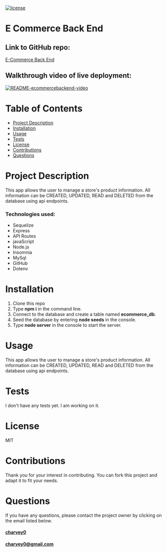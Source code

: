 
[![license](https://img.shields.io/badge/License-MIT-blue)](https://img.shields.io/badge/License-MIT-blue)  

# **E Commerce Back End**

## Link to GitHub repo:
[E-Commerce Back End](https://github.com/charvey0/E-Commerce-Back-End)


## Walkthrough video of live deployment:
[![README-ecommercebackend-video](https://img.youtube.com/vi/zyZrRwq7f9I/0.jpg)](https://www.youtube.com/watch?v=zyZrRwq7f9I)

# Table of Contents
* [Project Description](#project-description)
* [Installation](#installation)
* [Usage](#usage)
* [Tests](#tests)
* [License](#license)
* [Contributions](#contributions)
* [Questions](#questions)
# Project Description

This app allows the user to manage a store's product information.  All information can be CREATED, UPDATED, READ and DELETED from the database using api endpoints.  

### Technologies used:
- Sequelize
- Express
- API Routes
- javaScript
- Node.js
- Insomnia
- MySql
- GitHub
- Dotenv


    
# Installation
 
 1. Clone this repo  
 2. Type **npm i** in the command line.
 3. Connect to the database and create a table named **ecommerce_db**.
 4. Seed the database by entering **node seeds** in the console.
 5. Type **node server** in the console to start the server.   
 

# Usage

This app allows the user to manage a store's product information.  All information can be CREATED, UPDATED, READ and DELETED from the database using api endpoints.

# Tests
I don't have any tests yet.  I am working on it.

# License

MIT

# Contributions

Thank you for your interest in contributing.  You can fork this project and adapt it to fit your needs.

# Questions

If you have any questions, please contact the project owner by clicking on the email listed below.  
     
#### [charvey0](https://github.com/charvey0)
#### [charvey0@gmail.com](mailto:charvey0@gmail.com)
